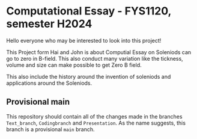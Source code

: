 # Computational Essay - FYS1120, semester H2024
Hello everyone who may be interested to look into this project!

This Project form Hai and John is about Computial Essay on Soleniods can go 
to zero in B-field. This also conduct many variation like the tickness, 
volume and size can make possible to get Zero B field. 

This also include the history around the invention of soleniods and
applications around the Soleniods.

## Provisional main
This repository should contain all of the changes made in the branches
`Text_branch`, `Codingbranch` and `Presentation`. As the name suggests,
this branch is a provisional `main` branch.


